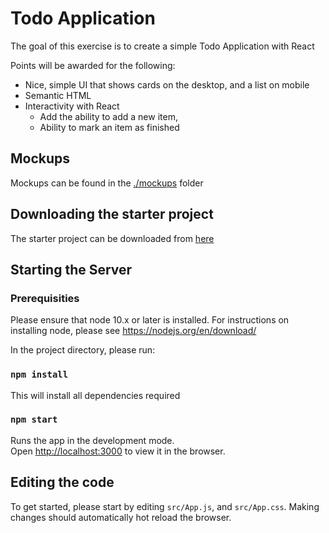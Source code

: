 # Todo Application

The goal of this exercise is to create a simple Todo Application with React

Points will be awarded for the following:

* Nice, simple UI that shows cards on the desktop, and a list on mobile
* Semantic HTML
* Interactivity with React
  - Add the ability to add a new item,
  - Ability to mark an item as finished

## Mockups

Mockups can be found in the [./mockups](mockups) folder

## Downloading the starter project

The starter project can be downloaded from [here](https://drive.google.com/uc?id=1At2nUvNm4Ss_xvHn5H-h8qpVVF32AgWG&export=download)

## Starting the Server

### Prerequisities

Please ensure that node 10.x or later is installed. For instructions on installing node, please see https://nodejs.org/en/download/

In the project directory, please run:

### `npm install`

This will install all dependencies required

### `npm start`

Runs the app in the development mode.<br>
Open [http://localhost:3000](http://localhost:3000) to view it in the browser.

## Editing the code

To get started, please start by editing `src/App.js`, and `src/App.css`. Making changes should automatically hot reload the browser.
